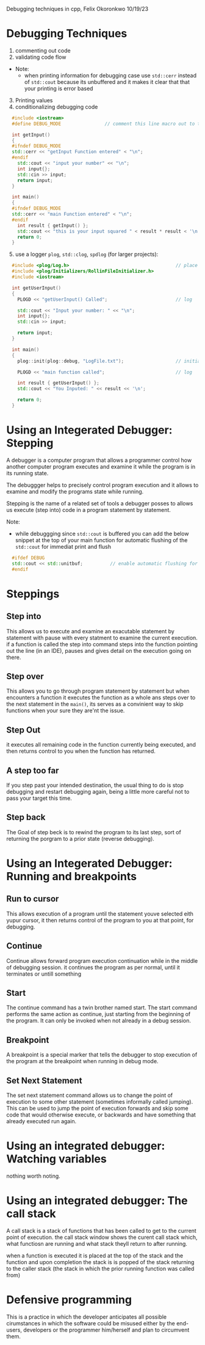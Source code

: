 Debugging techniques in cpp,
Felix Okoronkwo 10/19/23

 Debugging Techniques
=========================================================================
1) commenting out code
2) validating code flow
- Note:
  - when printing information for debugging case use `std::cerr` instead of `std::cout`
    because its unbuffered and it makes it clear that that your printing is error based

3) Printing values
4) conditionalizing debugging code
```cpp
  #include <iostream>
  #define DEBUG_MODE                // comment this line macro out to turn of debug mode

  int getInput()
  {
  #ifndef DEBUG_MODE
  std::cerr << "getInput Function entered" < "\n";
  #endif
    std::cout << "input your number" << "\n";
    int input{};
    std::cin >> input;
    return input;
  }

  int main()
  {
  #ifndef DEBUG_MODE
  std::cerr << "main Function entered" < "\n";
  #endif
    int result { getInput() };
    std::cout << "this is your input squared " < result * result < '\n';
    return 0;
  }
```

5) use a logger `plog`, `std::clog`, `spdlog` (for larger projects):
```cpp
  #include <plog/Log.h>                                       // place headers
  #include <plog/Initializers/RollinFileInitializer.h>
  #include <iostream>

  int getUserInput()
  {
    PLOGD << "getUserInput() Called";                         // log

    std::cout << "Input your number: " << "\n";
    int input{};
    std::cin >> input;

    return input;
  }

  int main()
  {
    plog::init(plog::debug, "LogFile.txt");                   // initialize logger

    PLOGD << "main function called";                          // log

    int result { getUserInput() };
    std::cout << "You Inputed: " << result << '\n';

    return 0;
  }
```

 Using an Integerated Debugger: Stepping
=========================================================================
A debugger is a computer program that allows a programmer control how another computer program
executes and examine it while the program is in its running state.

The debuggger helps to precisely control program execution and it allows to examine and modify the
programs state while running.

Stepping is the name of a related set of tools a debugger posses to allows us execute (step into)
code in a program statement by statement.

Note:
- while debuggging since `std::cout` is buffered you can add the below snippet at the top of your main
  function for automatic flushing of the `std::cout` for immediat print and flush
```cpp
  #ifdef DEBUG
  std::cout << std::unitbuf;          // enable automatic flushing for std::cout
  #endif
```

 Steppings
=========================================================================
Step into
-----------------------------------------------
This allows us to execute and examine an exacutable statement by statement with pause with every
statment to examine the current execution. if a function is called the step into command steps into
the function pointing out the line (in an IDE), pauses and gives detail on the execution going on there.

Step over
-----------------------------------------------
This allows you to go through program statement by statement but when encounters a function it executes
the function as a whole ans steps over to the next statement in the `main()`, its serves as a convinient
way to skip functions when your sure they are'nt the issue.

Step Out
-----------------------------------------------
it executes all remaining code in the function currently being executed, and then returns control to
you when the function has returned.

A step too far
-----------------------------------------------
If you step past your intended destination, the usual thing to do is stop debugging and restart debugging
again, being a little more careful not to pass your target this time.

Step back
-----------------------------------------------
The Goal of step beck is to rewind the program to its last step, sort of returning the porgram to a prior
state (reverse debugging).


 Using an Integerated Debugger: Running and breakpoints
=========================================================================
Run to cursor
-----------------------------------------------
This allows execution of a program until the statement youve selected eith yupur cursor,
it then returns control of the program to you at that point, for debugging.

Continue
-----------------------------------------------
Continue allows forward program execution continuation while in the middle of debugging session.
it continues the program as per normal, until it terminates or untill something

Start
-----------------------------------------------
The continue command has a twin brother named start. The start command performs the same action as
continue, just starting from the beginning of the program. It can only be invoked when not already in
a debug session.

Breakpoint
-----------------------------------------------
A breakpoint is a special marker that tells the debugger to stop execution of the program at the
breakpoint when running in debug mode.

Set Next Statement
-----------------------------------------------
The set next statement command allows us to change the point of execution to some other statement
(sometimes informally called jumping).
This can be used to jump the point of execution forwards and skip some code that would otherwise execute,
or backwards and have something that already executed run again.

 Using an integrated debugger: Watching variables
=========================================================================
nothing worth noting.

 Using an integrated debugger: The call stack
=========================================================================
A call stack is a stack of functions that has been called to get to the current point of execution.
the call stack window shows the curent call stack which, what functiosn are running and what stack theyll return to after
running.

when a function is executed it is placed at the top of the stack and the function and upon completion the stack is
is popped of the stack returning to the caller stack (the stack in which the prior running function was called from)

 Defensive programming
=========================================================================
This is a practice in which the developer anticipates all possible cirumstances in which the software could be
misused either by the end-users, developers or the programmer him/herself and plan to circumvent them.


